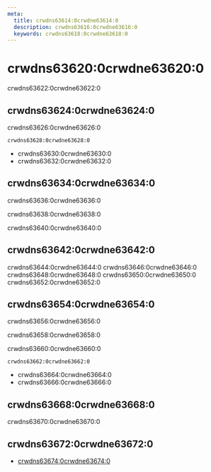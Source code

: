 ```yaml
---
meta:
  title: crwdns63614:0crwdne63614:0
  description: crwdns63616:0crwdne63616:0
  keywords: crwdns63618:0crwdne63618:0
---
```


# crwdns63620:0crwdne63620:0
crwdns63622:0crwdne63622:0

<entry-ad />

## crwdns63624:0crwdne63624:0
crwdns63626:0crwdne63626:0

`crwdns63628:0crwdne63628:0`
- crwdns63630:0crwdne63630:0
- crwdns63632:0crwdne63632:0


## crwdns63634:0crwdne63634:0
crwdns63636:0crwdne63636:0

  crwdns63638:0crwdne63638:0

  crwdns63640:0crwdne63640:0

## crwdns63642:0crwdne63642:0
crwdns63644:0crwdne63644:0
<alert type="success">crwdns63646:0crwdne63646:0</alert>
<alert type="info">crwdns63648:0crwdne63648:0</alert>
<alert type="warning">crwdns63650:0crwdne63650:0</alert>
<alert type="error">crwdns63652:0crwdne63652:0</alert>

## crwdns63654:0crwdne63654:0
crwdns63656:0crwdne63656:0

  crwdns63658:0crwdne63658:0

  crwdns63660:0crwdne63660:0

  `crwdns63662:0crwdne63662:0`
  - crwdns63664:0crwdne63664:0
  - crwdns63666:0crwdne63666:0

## crwdns63668:0crwdne63668:0
crwdns63670:0crwdne63670:0

## crwdns63672:0crwdne63672:0
  - [crwdns63674:0crwdne63674:0]()

<doc-footer />
